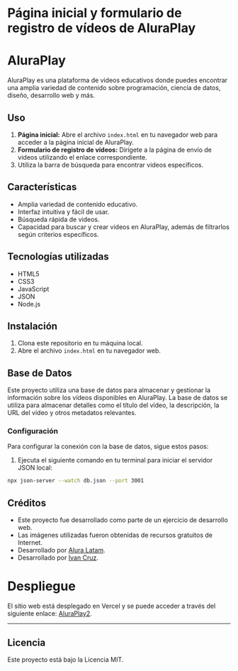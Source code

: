 
# Página inicial y formulario de registro de vídeos de AluraPlay

# AluraPlay

AluraPlay es una plataforma de videos educativos donde puedes encontrar una amplia variedad de contenido sobre programación, ciencia de datos, diseño, desarrollo web y más.

## Uso

1. **Página inicial:** Abre el archivo `index.html` en tu navegador web para acceder a la página inicial de AluraPlay.
2. **Formulario de registro de vídeos:** Dirígete a la página de envío de videos utilizando el enlace correspondiente.
3. Utiliza la barra de búsqueda para encontrar videos específicos.

## Características

- Amplia variedad de contenido educativo.
- Interfaz intuitiva y fácil de usar.
- Búsqueda rápida de videos.
- Capacidad para buscar y crear videos en AluraPlay, además de filtrarlos según criterios específicos.

## Tecnologías utilizadas

- HTML5
- CSS3
- JavaScript
- JSON
- Node.js

## Instalación

1. Clona este repositorio en tu máquina local.
2. Abre el archivo `index.html` en tu navegador web.

## Base de Datos

Este proyecto utiliza una base de datos para almacenar y gestionar la información sobre los vídeos disponibles en AluraPlay. La base de datos se utiliza para almacenar detalles como el título del vídeo, la descripción, la URL del vídeo y otros metadatos relevantes.

### Configuración

Para configurar la conexión con la base de datos, sigue estos pasos:

1. Ejecuta el siguiente comando en tu terminal para iniciar el servidor JSON local:

```bash
npx json-server --watch db.json --port 3001
```
## Créditos

- Este proyecto fue desarrollado como parte de un ejercicio de desarrollo web.
- Las imágenes utilizadas fueron obtenidas de recursos gratuitos de Internet.
- Desarrollado por [Alura Latam](https://www.linkedin.com/company/alura-latam/).
- Desarrollado por [Ivan Cruz](https://www.linkedin.com/in/ivan-cruz-1906mx/).


# Despliegue

El sitio web está desplegado en Vercel y se puede acceder a través del siguiente enlace: [AluraPlay2](https://aluraplay2-seven.vercel.app/).

---

## Licencia

Este proyecto está bajo la Licencia MIT.